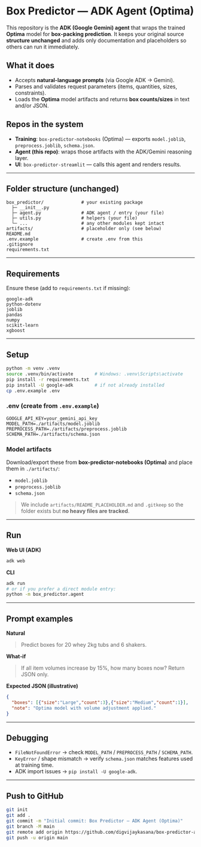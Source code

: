 # Box Predictor — ADK Agent (Optima)

This repository is the **ADK (Google Gemini) agent** that wraps the trained **Optima** model for **box-packing prediction**. 
It keeps your original source **structure unchanged** and adds only documentation and placeholders so others can run it immediately.

## What it does
- Accepts **natural-language prompts** (via Google ADK → Gemini).
- Parses and validates request parameters (items, quantities, sizes, constraints).
- Loads the **Optima** model artifacts and returns **box counts/sizes** in text and/or JSON.

## Repos in the system
- **Training**: `box-predictor-notebooks` (Optima) — exports `model.joblib`, `preprocess.joblib`, `schema.json`.
- **Agent (this repo)**: wraps those artifacts with the ADK/Gemini reasoning layer.
- **UI**: `box-predictor-streamlit` — calls this agent and renders results.

---

## Folder structure (unchanged)
```
box_predictor/              # your existing package
  ├─ __init__.py
  ├─ agent.py               # ADK agent / entry (your file)
  ├─ utils.py               # helpers (your file)
  └─ ...                    # any other modules kept intact
artifacts/                  # placeholder only (see below)
README.md
.env.example                # create .env from this
.gitignore
requirements.txt
```



---

## Requirements
Ensure these (add to `requirements.txt` if missing):
```
google-adk
python-dotenv
joblib
pandas
numpy
scikit-learn
xgboost
```

---

## Setup
```bash
python -m venv .venv
source .venv/bin/activate        # Windows: .venv\Scripts\activate
pip install -r requirements.txt
pip install -U google-adk        # if not already installed
cp .env.example .env
```

### .env (create from `.env.example`)
```
GOOGLE_API_KEY=your_gemini_api_key
MODEL_PATH=./artifacts/model.joblib
PREPROCESS_PATH=./artifacts/preprocess.joblib
SCHEMA_PATH=./artifacts/schema.json
```

### Model artifacts
Download/export these from **box-predictor-notebooks (Optima)** and place them in `./artifacts/`:
- `model.joblib`
- `preprocess.joblib`
- `schema.json`

> We include `artifacts/README_PLACEHOLDER.md` and `.gitkeep` so the folder exists but **no heavy files are tracked**.

---

## Run
**Web UI (ADK)**
```bash
adk web
```

**CLI**
```bash
adk run
# or if you prefer a direct module entry:
python -m box_predictor.agent
```

---

## Prompt examples
**Natural**
> Predict boxes for 20 whey 2kg tubs and 6 shakers.

**What‑if**
> If all item volumes increase by 15%, how many boxes now? Return JSON only.

**Expected JSON (illustrative)**
```json
{
  "boxes": [{"size":"Large","count":3},{"size":"Medium","count":1}],
  "note": "Optima model with volume adjustment applied."
}
```

---

## Debugging
- `FileNotFoundError` → check `MODEL_PATH` / `PREPROCESS_PATH` / `SCHEMA_PATH`.
- `KeyError` / shape mismatch → verify `schema.json` matches features used at training time.
- ADK import issues → `pip install -U google-adk`.

---

## Push to GitHub
```bash
git init
git add .
git commit -m "Initial commit: Box Predictor — ADK Agent (Optima)"
git branch -M main
git remote add origin https://github.com/digvijaykasana/box-predictor-adk.git
git push -u origin main
```
